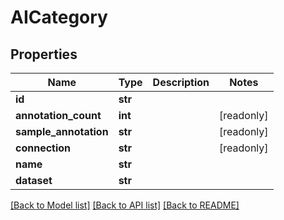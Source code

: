 # AICategory


## Properties

Name | Type | Description | Notes
------------ | ------------- | ------------- | -------------
**id** | **str** |  | 
**annotation_count** | **int** |  | [readonly] 
**sample_annotation** | **str** |  | [readonly] 
**connection** | **str** |  | [readonly] 
**name** | **str** |  | 
**dataset** | **str** |  | 

[[Back to Model list]](../#documentation-for-models) [[Back to API list]](../#documentation-for-api-endpoints) [[Back to README]](../)


